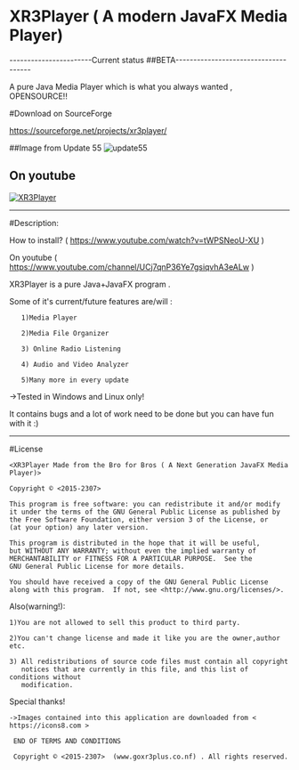 # XR3Player ( A modern JavaFX Media Player)

-----------------------Current status ##BETA-------------------------------------

A pure Java Media Player which is what you always wanted , OPENSOURCE!!

#Download on SourceForge

https://sourceforge.net/projects/xr3player/

##Image from Update 55
![update55](https://cloud.githubusercontent.com/assets/20374208/23834985/f178b7f4-0767-11e7-8666-409e48776a1a.png)

## On youtube
[![XR3Player](http://img.youtube.com/vi/UooK0Pc2p5w/0.jpg)](https://www.youtube.com/watch?v=UooK0Pc2p5w)

-------------------------------------------------------------------------------------

#Description:

How to install? ( https://www.youtube.com/watch?v=tWPSNeoU-XU )

On youtube ( https://www.youtube.com/channel/UCj7qnP36Ye7gsiqvhA3eALw )

XR3Player is a pure Java+JavaFX program .

Some of it's current/future features are/will :

       1)Media Player

       2)Media File Organizer

       3) Online Radio Listening
 
       4) Audio and Video Analyzer

       5)Many more in every update

->Tested in Windows and Linux only!

It contains bugs and a lot of work need to be done but you can have fun with it :)

------------------------------------------------------------------------------------

#License

   
    <XR3Player Made from the Bro for Bros ( A Next Generation JavaFX Media Player)>

    Copyright © <2015-2307>

    This program is free software: you can redistribute it and/or modify
    it under the terms of the GNU General Public License as published by
    the Free Software Foundation, either version 3 of the License, or
    (at your option) any later version.

    This program is distributed in the hope that it will be useful,
    but WITHOUT ANY WARRANTY; without even the implied warranty of
    MERCHANTABILITY or FITNESS FOR A PARTICULAR PURPOSE.  See the
    GNU General Public License for more details.

    You should have received a copy of the GNU General Public License
    along with this program.  If not, see <http://www.gnu.org/licenses/>.

  Also(warning!):
 
    1)You are not allowed to sell this product to third party.

    2)You can't change license and made it like you are the owner,author etc.

    3) All redistributions of source code files must contain all copyright
       notices that are currently in this file, and this list of conditions without
       modification.
   
  Special thanks!

    ->Images contained into this application are downloaded from < https://icons8.com >

     END OF TERMS AND CONDITIONS

     Copyright © <2015-2307>  (www.goxr3plus.co.nf) . All rights reserved.
